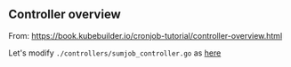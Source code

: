 ## Controller overview

From: https://book.kubebuilder.io/cronjob-tutorial/controller-overview.html

Let's modify `./controllers/sumjob_controller.go` as [here](https://gist.github.com/dciangot/becc00ddc1fa353117e001e8a1f525c0)
